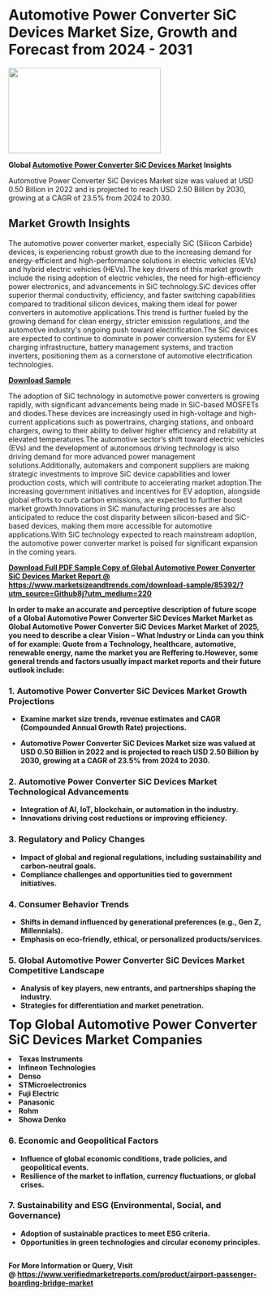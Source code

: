 <H1>Automotive Power Converter SiC Devices Market Size, Growth and Forecast from 2024 - 2031</H1><img class="aligncenter size-medium wp-image-584254" src="https://thirdeyenews.in/wp-content/uploads/2024/09/Global-Market-Research-300x168.jpeg" alt="" width="300" height="168" /><p><strong>Global&nbsp;<a href="https://www.marketsizeandtrends.com/download-sample/85392/?utm_source=Github8j?utm_medium=220">Automotive Power Converter SiC Devices Market</a> Insights</strong></p><p>Automotive Power Converter SiC Devices Market size was valued at USD 0.50 Billion in 2022 and is projected to reach USD 2.50 Billion by 2030, growing at a CAGR of 23.5% from 2024 to 2030.</p><p><h2>Market Growth Insights</h2> <p>The automotive power converter market, especially SiC (Silicon Carbide) devices, is experiencing robust growth due to the increasing demand for energy-efficient and high-performance solutions in electric vehicles (EVs) and hybrid electric vehicles (HEVs).The key drivers of this market growth include the rising adoption of electric vehicles, the need for high-efficiency power electronics, and advancements in SiC technology.SiC devices offer superior thermal conductivity, efficiency, and faster switching capabilities compared to traditional silicon devices, making them ideal for power converters in automotive applications.This trend is further fueled by the growing demand for clean energy, stricter emission regulations, and the automotive industry's ongoing push toward electrification.The SiC devices are expected to continue to dominate in power conversion systems for EV charging infrastructure, battery management systems, and traction inverters, positioning them as a cornerstone of automotive electrification technologies.</p> <p><strong><a href="#">Download Sample</a></strong></p> <p>The adoption of SiC technology in automotive power converters is growing rapidly, with significant advancements being made in SiC-based MOSFETs and diodes.These devices are increasingly used in high-voltage and high-current applications such as powertrains, charging stations, and onboard chargers, owing to their ability to deliver higher efficiency and reliability at elevated temperatures.The automotive sector’s shift toward electric vehicles (EVs) and the development of autonomous driving technology is also driving demand for more advanced power management solutions.Additionally, automakers and component suppliers are making strategic investments to improve SiC device capabilities and lower production costs, which will contribute to accelerating market adoption.The increasing government initiatives and incentives for EV adoption, alongside global efforts to curb carbon emissions, are expected to further boost market growth.Innovations in SiC manufacturing processes are also anticipated to reduce the cost disparity between silicon-based and SiC-based devices, making them more accessible for automotive applications.With SiC technology expected to reach mainstream adoption, the automotive power converter market is poised for significant expansion in the coming years.<p><strong><a href="#"></p><p><span class=""><strong>Download Full PDF Sample Copy of Global Automotive Power Converter SiC Devices Market Report</strong> @ <a href="https://www.marketsizeandtrends.com/download-sample/85392/?utm_source=Github8j?utm_medium=220" target="_blank">https://www.marketsizeandtrends.com/download-sample/85392/?utm_source=Github8j?utm_medium=220</a></span></p><p>In order to make an accurate and perceptive description of future scope of a Global&nbsp;Automotive Power Converter SiC Devices Market Market as Global&nbsp;Automotive Power Converter SiC Devices Market Market of 2025, you need to describe a clear Vision &ndash; What Industry or Linda can you think of for example: Quote from a Technology, healthcare, automotive, renewable energy, name the market you are Reffering to.However, some general trends and factors usually impact market reports and their future outlook include:</p><h3>1.&nbsp;<strong>Automotive Power Converter SiC Devices Market Growth Projections</strong></h3><ul><li>Examine market size trends, revenue estimates and CAGR (Compounded Annual Growth Rate) projections.</li><li><p>Automotive Power Converter SiC Devices Market size was valued at USD 0.50 Billion in 2022 and is projected to reach USD 2.50 Billion by 2030, growing at a CAGR of 23.5% from 2024 to 2030.</p></li></ul><h3>2.&nbsp;<strong>Automotive Power Converter SiC Devices Market Technological Advancements</strong></h3><ul><li>Integration of AI, IoT, blockchain, or automation in the industry.</li><li>Innovations driving cost reductions or improving efficiency.</li></ul><h3>3.&nbsp;<strong>Regulatory and Policy Changes</strong></h3><ul><li>Impact of global and regional regulations, including sustainability and carbon-neutral goals.</li><li>Compliance challenges and opportunities tied to government initiatives.</li></ul><h3>4.&nbsp;<strong>Consumer Behavior Trends</strong></h3><ul><li>Shifts in demand influenced by generational preferences (e.g., Gen Z, Millennials).</li><li>Emphasis on eco-friendly, ethical, or personalized products/services.</li></ul><h3>5.&nbsp;<strong>Global Automotive Power Converter SiC Devices Market Competitive Landscape</strong></h3><ul><li>Analysis of key players, new entrants, and partnerships shaping the industry.</li><li>Strategies for differentiation and market penetration.</li></ul><p data-pm-slice="1 1 []"><span style="color: inherit; font-family: inherit; font-size: 25px;">Top Global Automotive Power Converter SiC Devices Market Companies</span></p><div class="" data-test-id=""><p><li>Texas Instruments</li><li> Infineon Technologies</li><li> Denso</li><li> STMicroelectronics</li><li> Fuji Electric</li><li> Panasonic</li><li> Rohm</li><li> Showa Denko</li></p></div><h3>6.&nbsp;<strong>Economic and Geopolitical Factors</strong></h3><ul><li>Influence of global economic conditions, trade policies, and geopolitical events.</li><li>Resilience of the market to inflation, currency fluctuations, or global crises.</li></ul><h3>7.&nbsp;<strong>Sustainability and ESG (Environmental, Social, and Governance)</strong></h3><ul><li>Adoption of sustainable practices to meet ESG criteria.</li><li>Opportunities in green technologies and circular economy principles.</li></ul><h2><strong style="font-size: 14px;">For More Information or Query, Visit @&nbsp;</strong><a style="background-color: #ffffff; font-size: 14px;" href="https://www.marketsizeandtrends.com/report/automotive-power-converter-sic-devices-market/" target="_blank">https://www.verifiedmarketreports.com/product/airport-passenger-boarding-bridge-market</a></h2>